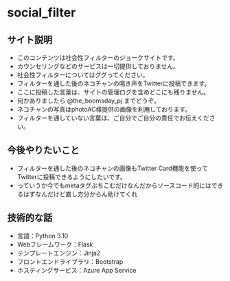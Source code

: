 # social_filter

## サイト説明
* このコンテンツは社会性フィルターのジョークサイトです。
* カウンセリングなどのサービスは一切提供しておりません。
* 社会性フィルターについてはググってください。
* フィルターを通した後のネコチャンの鳴き声をTwitterに投稿できます。
* ここに投稿した言葉は、サイトの管理ログを含めどこにも残りません。
* 何かありましたら @the_boomsday_pj までどうぞ。
* ネコチャンの写真はphotoAC様提供の画像を利用しております。
* フィルターを通していない言葉は、ご自分でご自分の責任でお伝えください。

## 今後やりたいこと
* フィルターを通した後のネコチャンの画像もTwitter Card機能を使ってTwitterに投稿できるようにしたいです。
* っていうか今でもmetaタグぶちこむだけなんだからソースコード的にはできるはずなんだけど直し方分からん助けてくれ

## 技術的な話

* 言語：Python 3.10
* Webフレームワーク：Flask
* テンプレートエンジン：Jinja2
* フロントエンドライブラリ：Bootstrap
* ホスティングサービス：Azure App Service
